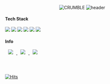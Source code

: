<div align="center">

![CRUMBLE](https://user-images.githubusercontent.com/102159721/215468189-696f1ecb-4b89-4cb3-9860-d2d5a53cef28.jpg)
![header](https://capsule-render.vercel.app/api?type=waving&color=ffffff&height=250&section=header&text=Be%20different%20&fontSize=42&animation=fadeIn&fontAlignY=32&desc=Unbiased%20Journey%20to%20the%20Wider%20World&descAlignY=51&descAlign=70.5)

<!--   ![Anurag's GitHub stats](https://github-readme-stats.vercel.app/api?username=asheroh&show_icons=true&theme=tokyonight) -->
  
<!-- <a href="https://github.com/anuraghazra/github-readme-stats">
  <img src="https://github-readme-stats.vercel.app/api/top-langs/?username=asheroh&layout=compact&theme=material-palenight&hide_border=true&bg_color=20232a&icon_color=E3E3E3A8&text_color=fff&title_color=108bde" width=49.2%"
</a> -->
<!-- <a href="https://github.com/ashutosh00710/github-readme-activity-graph">
  <img src="https://github-readme-activity-graph.cyclic.app/graph?username=asheroh&theme=react-dark&bg_color=20232a&hide_border=true&line=108bde&color=108bde" width=98%/>
</a> -->

<div align="left">
  
#### Tech Stack

<img src="https://img.shields.io/badge/Javascript-F0DB4F?style=for-the-badge&logo=javascript&logoColor=white">
<img src="https://img.shields.io/badge/React-61DAFB?style=for-the-badge&logo=react&logoColor=white">
<img src="https://img.shields.io/badge/React Native-613e9e?style=for-the-badge&logo=react&logoColor=white">
<img src="https://img.shields.io/badge/TypeScript-3178C6?style=for-the-badge&logo=typescript&logoColor=white">
<img src="https://img.shields.io/badge/Next-000000?style=for-the-badge&logo=Next.js&logoColor=white">
<img src="https://img.shields.io/badge/Figma-F24E1E?style=for-the-badge&logo=figma&logoColor=white">

#### Info

<a href="https://www.instagram.com/way_to_focus/">
    <img 
        src="http://img.shields.io/badge/-Instagram-108bde?style=for-the-badge&logo=Instagram&link=https://www.instagram.com/way_to_focus/"
        style="height : auto; margin-left : 10px; margin-right : 10px;"/>
</a>
<a href="https://blog.naver.com/wnstj701/">
    <img 
        src="http://img.shields.io/badge/-Blog-ffffff?style=for-the-badge&logo=Naver&link=https://www.blog.naver.com/wnstj701/"
        style="height : auto; margin-left : 10px; margin-right : 10px;"/>
</a>
<a href="https://velog.io/@asheroh">
    <img 
        src="http://img.shields.io/badge/-Velog-ffffff?style=for-the-badge&logo=Velog&link=https://www.blog.naver.com/wnstj701/"
        style="height : auto; margin-left : 10px; margin-right : 10px;"/>
</a>

<br/><br/>

[![Hits](https://hits.seeyoufarm.com/api/count/incr/badge.svg?url=https%3A%2F%2Fgithub.com%2Fasheroh&count_bg=%233D9FC8&title_bg=%23555555&icon=apacheairflow.svg&icon_color=%23E7E7E7&title=hits&edge_flat=false)](https://hits.seeyoufarm.com)

</div>

<!--   ![Footer](https://capsule-render.vercel.app/api?type=waving&color=108bde&height=200&section=footer) -->

</div>
